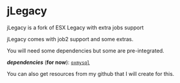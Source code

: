 # jLegacy
jLegacy is a fork of ESX Legacy with extra jobs support

jLegacy comes with job2 support and some extras.

You will need some dependencies but some are pre-integrated.

__***dependencies***__ (**for now**): <a href="https://github.com/overextended/oxmysql" class="button">```oxmysql```</a>

You can also get resources from my github that I will create for this.

